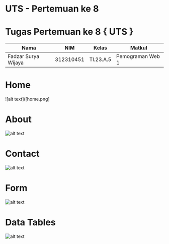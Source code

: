 # UTS - Pertemuan ke 8
# Tugas Pertemuan ke 8 { UTS }


|**Nama**|**NIM**|**Kelas**|**Matkul**|
|----|---|-----|------|
|Fadzar Surya Wijaya|312310451|TI.23.A.5|Pemograman Web 1|

# Home
![alt text]([home.png]


# About
![alt text](![5](https://github.com/user-attachments/assets/bcbd0f9c-c2a1-46bf-ab30-7e88ba6a1d14)
)

# Contact
![alt text](contact.png)

# Form
![alt text](form.png)

# Data Tables
![alt text](datatables.png)
